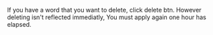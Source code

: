 
If you have a word that you want to delete, click delete btn.
However deleting isn't reflected immediatly, You must apply again one hour has elapsed.

